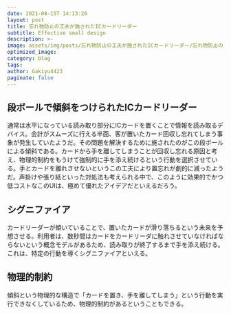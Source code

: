 ```yaml
---
date: 2021-08-15T 14:13:26
layout: post
title: 忘れ物防止の工夫が施されたICカードリーダー
subtitle: Effective small design
description: >-
image: assets/img/posts/忘れ物防止の工夫が施されたICカードリーダー/忘れ物防止の工夫が施されたICカードリーダー.jpg
optimized_image: 
category: blog
tags: 
author: Gakiyu4423
paginate: false
---
```


## 段ボールで傾斜をつけられたICカードリーダー

通常は水平になっている読み取り部分にICカードを置くことで情報を読み取るデバイス。会計がスムーズに行える半面、客が置いたカード回収し忘れてしまう事象が発生していたようだ。その問題を解決するために施されたのがこの段ボールによる傾斜である。カードから手を離してしまうことが回収し忘れる原因と考え、物理的制約をもうけて強制的に手を添え続けるという行動を選択させている。手とカードを離れさせないというこの工夫により置忘れが劇的に減ったようだ。声掛けや張り紙といった対処法も考えられる中で、このように効果的でかつ低コストなこのUIは、極めて優れたアイデアだといえるだろう。

## シグニファイア

カードリーダーが傾いていることで、置いたカードが滑り落ちるという未来を予想させる。利用者は、数秒間はカードをカードリーダに触れさせていなければならないという概念モデルがあるため、読み取りが終了するまで手を添え続ける。これは、特定の行動を導くシグニファイアといえる。

## 物理的制約

傾斜という物理的な構造で「カードを置き、手を離してしまう」という行動を実行できなくしているため、物理的制約があるということもできる。